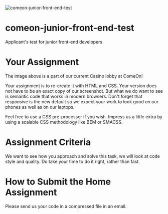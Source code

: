 ![comeon-junior-front-end-test](http://b5fa2dae67bf7ee0b0e5-e0d56d540e31d5f2f9430984d20d712d.r41.cf3.rackcdn.com/casino-all-games-screen.jpg)

# comeon-junior-front-end-test
Applicant's test for junior front-end developers

# Your Assignment
The image above is a part of our current Casino lobby at ComeOn!

Your assignment is to re-create it with HTML and CSS. Your version does not have to be an exact copy of our screenshot. But what we do want to see is semantic code that works in modern browsers. Don't forget that responsive is the new default so we expect your work to look good on our phones as well as on our laptops.

Feel free to use a CSS pre-processor if you wish. Impress us a little extra by using a scalable CSS methodology like  BEM or SMACSS. 

# Assignment Criteria

We want to see how you approach and solve this task, we will look at code style and quality. Do take your time to do it right, rather than fast.

# How to Submit the Home Assignment

Please send us your code in a compressed file in an email.
